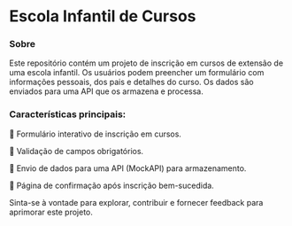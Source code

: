 # Escola Infantil de Cursos
### Sobre
Este repositório contém um projeto de inscrição em cursos de extensão de uma escola infantil. Os usuários podem preencher um formulário com informações pessoais, dos pais e detalhes do curso. Os dados são enviados para uma API que os armazena e processa. 


### Características principais:

:small_blue_diamond: Formulário interativo de inscrição em cursos.

:small_blue_diamond: Validação de campos obrigatórios.

:small_blue_diamond: Envio de dados para uma API (MockAPI) para armazenamento.

:small_blue_diamond: Página de confirmação após inscrição bem-sucedida.

Sinta-se à vontade para explorar, contribuir e fornecer feedback para aprimorar este projeto.

